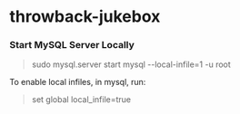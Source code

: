 # throwback-jukebox

### Start MySQL Server Locally
> sudo mysql.server start
> mysql --local-infile=1 -u root

To enable local infiles, in mysql, run:
> set global local_infile=true